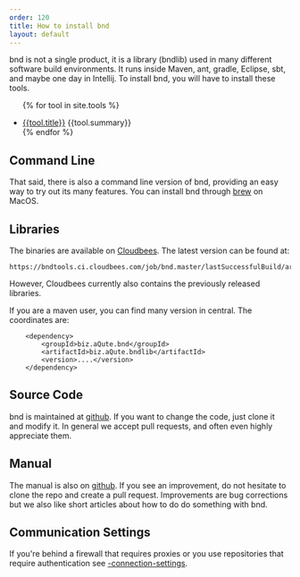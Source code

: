 ```yaml
---
order: 120
title: How to install bnd
layout: default
---
```


bnd is not a single product, it is a library (bndlib) used in many different software build environments. It runs inside Maven, ant, gradle, Eclipse, sbt, and maybe one day in Intellij. To install bnd, you will have to install these tools. 

<div>
<ul class="property-index">

{% for tool in site.tools %}<li><a href="{{ tool.url | prepend: site.github.url }}">{{tool.title}}</a> {{tool.summary}}</li>
{% endfor %}

</ul>
</div>

## Command Line
That said, there is also a command line version of bnd, providing an easy way to try out its many features. You can install bnd through [brew][1] on MacOS.

## Libraries
The binaries are available on [Cloudbees][4]. The latest version can be found at:

	https://bndtools.ci.cloudbees.com/job/bnd.master/lastSuccessfulBuild/artifact/

However, Cloudbees currently also contains the previously released libraries.
	
If you are a maven user, you can find many version in central. The coordinates are:

		<dependency>
			<groupId>biz.aQute.bnd</groupId>
			<artifactId>biz.aQute.bndlib</artifactId>
			<version>....</version>
		</dependency>


## Source Code
bnd is maintained at [github][3]. If you want to change the code, just clone it and modify it. In general we accept pull requests, and often even highly appreciate them.

## Manual
The manual is also on [github][5]. If you see an improvement, do not hesitate to clone the repo and create a pull request. Improvements are bug corrections but we also like short articles about how to do do something with bnd.

## Communication Settings

If you're behind a firewall that requires proxies or you use repositories that require authentication see [-connection-settings][6].

[1]: https://brew.sh/
[3]: https://github.com/bndtools/bnd
[4]: https://bndtools.ci.cloudbees.com/job/bnd.master/lastSuccessfulBuild/artifact/
[5]: https://github.com/bndtools/bnd/docs
[6]: /instructions/connection-settings
